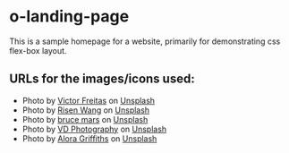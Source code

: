 # o-landing-page
This is a sample homepage for a website, primarily for demonstrating css flex-box layout.
## URLs for the images/icons used:
- Photo by <a href="https://unsplash.com/@victorfreitas?utm_content=creditCopyText&utm_medium=referral&utm_source=unsplash">Victor Freitas</a> on <a href="https://unsplash.com/photos/person-about-to-lift-the-barbel-WvDYdXDzkhs?utm_content=creditCopyText&utm_medium=referral&utm_source=unsplash">Unsplash</a>
- Photo by <a href="https://unsplash.com/@risennnnn?utm_content=creditCopyText&utm_medium=referral&utm_source=unsplash">Risen Wang</a> on <a href="https://unsplash.com/photos/gym-equipment-inside-room-20jX9b35r_M?utm_content=creditCopyText&utm_medium=referral&utm_source=unsplash">Unsplash</a>
- Photo by <a href="https://unsplash.com/@brucemars?utm_content=creditCopyText&utm_medium=referral&utm_source=unsplash">bruce mars</a> on <a href="https://unsplash.com/photos/woman-wearing-sport-bra-standing-on-gym-floors-pFyKRmDiWEA?utm_content=creditCopyText&utm_medium=referral&utm_source=unsplash">Unsplash</a>
- Photo by <a href="https://unsplash.com/@vdphotography?utm_content=creditCopyText&utm_medium=referral&utm_source=unsplash">VD Photography</a> on <a href="https://unsplash.com/photos/a-couple-of-black-dumbs-sitting-on-top-of-a-table-4KtEJUvT3Es?utm_content=creditCopyText&utm_medium=referral&utm_source=unsplash">Unsplash</a>
- Photo by <a href="https://unsplash.com/@aloragriffiths?utm_content=creditCopyText&utm_medium=referral&utm_source=unsplash">Alora Griffiths</a> on <a href="https://unsplash.com/photos/woman-seriously-performing-gym-exercise-LOnMc8Rp1Qs?utm_content=creditCopyText&utm_medium=referral&utm_source=unsplash">Unsplash</a>